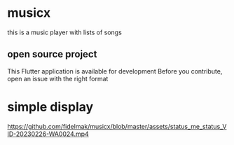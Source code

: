 # musicx

this is a music player with lists of songs

## open source project
This  Flutter application is available for development 
Before you contribute, open an issue with the right format 


# simple display
https://github.com/fidelmak/musicx/blob/master/assets/status_me_status_VID-20230226-WA0024.mp4
